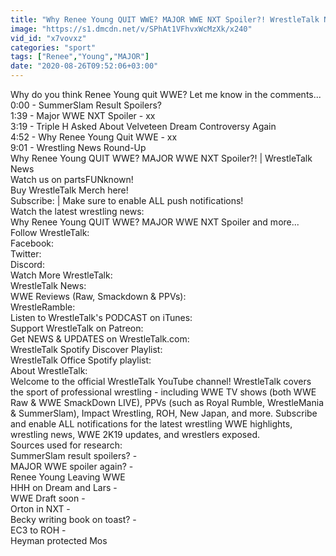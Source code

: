 ```yaml
---
title: "Why Renee Young QUIT WWE? MAJOR WWE NXT Spoiler?! WrestleTalk News"
image: "https://s1.dmcdn.net/v/SPhAt1VFhvxWcMzXk/x240"
vid_id: "x7vovxz"
categories: "sport"
tags: ["Renee","Young","MAJOR"]
date: "2020-08-26T09:52:06+03:00"
---
```

Why do you think Renee Young quit WWE? Let me know in the comments...  <br>0:00 - SummerSlam Result Spoilers?  <br>1:39 - Major WWE NXT Spoiler - xx  <br>3:19 - Triple H Asked About Velveteen Dream Controversy Again  <br>4:52 - Why Renee Young Quit WWE - xx  <br>9:01 - Wrestling News Round-Up  <br>Why Renee Young QUIT WWE? MAJOR WWE NXT Spoiler?! | WrestleTalk News  <br>Watch us on partsFUNknown!   <br>Buy WrestleTalk Merch here!    <br>Subscribe:  | Make sure to enable ALL push notifications!  <br>Watch the latest wrestling news:     <br>Why Renee Young QUIT WWE? MAJOR WWE NXT Spoiler and more...  <br>Follow WrestleTalk:  <br>Facebook:   <br>Twitter:   <br>Discord:   <br>Watch More WrestleTalk:  <br>WrestleTalk News:    <br>WWE Reviews (Raw, Smackdown &amp; PPVs):    <br>WrestleRamble:    <br>Listen to WrestleTalk's PODCAST on iTunes:   <br>Support WrestleTalk on Patreon:   <br>Get NEWS &amp; UPDATES on WrestleTalk.com:   <br>WrestleTalk Spotify Discover Playlist:   <br>WrestleTalk Office Spotify playlist:   <br>About WrestleTalk:  <br>Welcome to the official WrestleTalk YouTube channel! WrestleTalk covers the sport of professional wrestling - including WWE TV shows (both WWE Raw &amp; WWE SmackDown LIVE), PPVs (such as Royal Rumble, WrestleMania &amp; SummerSlam), Impact Wrestling, ROH, New Japan, and more. Subscribe and enable ALL notifications for the latest wrestling WWE highlights, wrestling news, WWE 2K19 updates, and wrestlers exposed.  <br>Sources used for research:  <br>SummerSlam result spoilers? -   <br>MAJOR WWE spoiler again? -   <br>Renee Young Leaving WWE  <br>HHH on Dream and Lars -   <br>WWE Draft soon -   <br>Orton in NXT -   <br>Becky writing book on toast? -   <br>EC3 to ROH -   <br>Heyman protected Mos
